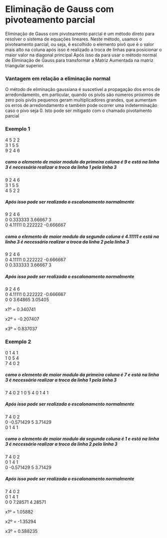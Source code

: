 # Eliminação de Gauss com pivoteamento parcial
  Eliminação de Gauss com pivoteamento parcial é um método direto para resolver o sistema de equações lineares.
  Neste método, usamos o pivoteamento parcial, ou seja, é escolhido o elemento pivô que é o valor mais alto na coluna após isso é realizado a troca de linhas para posicionar o maior valor na diagonal principal
Após isso da para usar o método normal de Eliminação de Gauss para transformar a Matriz Aumentada na matriz triangular superior.

### Vantagem em relação a eliminação normal
  O método de eliminação gaussiana é suscetível a propagação dos erros de arredondamento, em particular, quando os pivôs são números próximos de zero pois pivôs pequenos geram multiplicadores grandes, que
aumentam os erros de arredondamento e também pode ocorrer uma indeterminação caso o pivo seja 0. Isto pode ser mitigado com o chamado pivotamento parcial 
### Exemplo 1
4     5     2     2     
3     1     5     5     
9     2     4     6  


##### como o elemento de maior modulo da primeira coluna é 9 e está na linha 3 é necessário realizar a troca da linha 1 pela linha 3

9     2     4     6     
3     1     5     5     
4     5     2     2 

##### Após isso pode ser realizada o escalonamento normalmente 
9     2     4     6     
0     0.333333     3.66667     3     
0     4.11111     0.222222     -0.666667 

##### como o elemento de maior modulo da segunda coluna é 4.11111 e está na linha 3 é necessário realizar a troca da linha 2 pela linha 3

9     2     4     6     
0     4.11111     0.222222     -0.666667     
0     0.333333     3.66667     3  

##### Após isso pode ser realizada o escalonamento normalmente

9     2     4     6     
0     4.11111     0.222222     -0.666667     
0     0     3.64865     3.05405     

 x1º = 0.340741
 
 x2º = -0.207407
 
 x3º = 0.837037

### Exemplo 2
0     1     4     1     
1     0     5     4     
7     4     0     2

##### como o elemento de maior modulo da primeira coluna é 7 e está na linha 3 é necessário realizar a troca da linha 1 pela linha 3

7     4     0     2 
1     0     5     4
0     1     4     1     

##### Após isso pode ser realizada o escalonamento normalmente

7     4     0     2     
0     -0.571429     5     3.71429     
0     1     4     1     
##### como o elemento de maior modulo da segunda coluna é 1 e está na linha 3 é necessário realizar a troca da linha 2 pela linha 3

7     4     0     2     
0     1     4     1     
0     -0.571429     5     3.71429  

##### Após isso pode ser realizada o escalonamento normalmente
7     4     0     2     
0     1     4     1     
0     0     7.28571     4.28571   

 x1º = 1.05882
 
 x2º = -1.35294
 
 x3º = 0.588235

